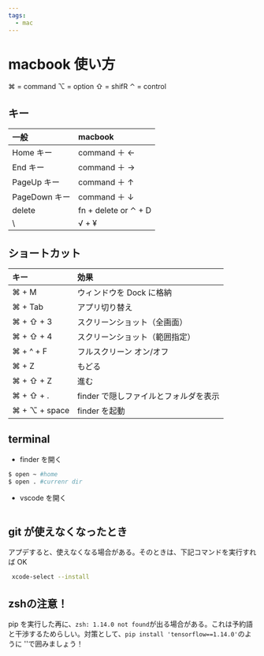 ```yaml
---
tags:
  - mac
---
```


# macbook 使い方

⌘ = command
⌥ = option
⇧ = shifR
⌃ = control

## キー

| 一般          | macbook              |
| :------------ | :------------------- |
| Home キー     | command ＋ ←         |
| End キー      | command ＋ →         |
| PageUp キー   | command ＋ ↑         |
| PageDown キー | command ＋ ↓         |
| delete        | fn + delete or ⌃ + D |
| \             | √ + ¥                |

## ショートカット

| キー          | 効果                                  |
| :------------ | :------------------------------------ |
| ⌘ + M         | ウィンドウを Dock に格納              |
| ⌘ + Tab       | アプリ切り替え                        |
| ⌘ + ⇧ + 3     | スクリーンショット（全画面）          |
| ⌘ + ⇧ + 4     | スクリーンショット（範囲指定）        |
| ⌘ + ^ + F     | フルスクリーン オン/オフ              |
| ⌘ + Z         | もどる                                |
| ⌘ + ⇧ + Z     | 進む                                  |
| ⌘ + ⇧ + .     | finder で隠しファイルとフォルダを表示 |
| ⌘ + ⌥ + space | finder を起動                         |

## terminal

- finder を開く

```zsh
$ open ~ #home
$ open . #currenr dir
```

- vscode を開く

```zsh

```

## git が使えなくなったとき

アプデすると、使えなくなる場合がある。そのときは、下記コマンドを実行すれば OK

```zsh
 xcode-select --install
```

## zshの注意！

pip を実行した再に、`zsh: 1.14.0 not found`が出る場合がある。これは予約語と干渉するためらしい。対策として、`pip install 'tensorflow==1.14.0'`のように ''で囲みましょう！